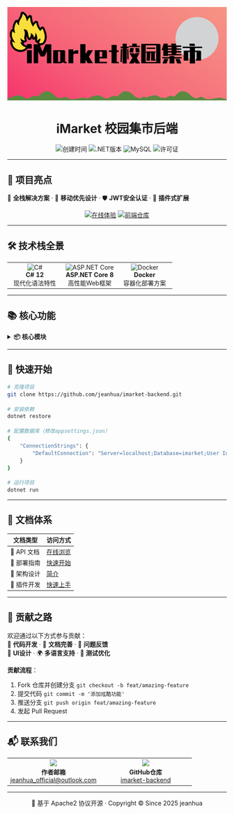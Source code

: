 <center>

![logo](./LOGO.png)

# iMarket 校园集市后端  

<div align="center">
  <img src="https://img.shields.io/github/created-at/jeanhua/imarket-backend?color=00CC99&style=flat-square" alt="创建时间">
  <img src="https://img.shields.io/badge/.NET%208-512BD4?logo=.net&logoColor=white&style=flat-square" alt=".NET版本">
  <img src="https://img.shields.io/badge/MySQL-4479A1?logo=mysql&logoColor=white&style=flat-square" alt="MySQL">
  <img src="https://img.shields.io/github/license/jeanhua/imarket-backend?color=blue&style=flat-square" alt="许可证">
</div>

</center>

---

## 🌟 项目亮点

🚀 **全栈解决方案** · 📱 **移动优先设计** · 🛡️ **JWT安全认证**  · 🔌 **插件式扩展** 

<div align="center">
  <a href="https://imarket.jeanhua.cn/"><img src="https://img.shields.io/badge/🚀_在线体验-00B4D8?style=for-the-badge" alt="在线体验"></a>
  <a href="https://github.com/jeanhua/imarket-page"><img src="https://img.shields.io/badge/💻_前端仓库-6E5494?style=for-the-badge" alt="前端仓库"></a>
</div>




---

## 🛠️ 技术栈全景

<table>
  <tr>
    <td width="33%">
      <div align="center">
        <img src="https://cdn.worldvectorlogo.com/logos/c--4.svg" width="60" alt="C#">
        <br><strong>C# 12</strong>
        <br>现代化语法特性
      </div>
    </td>
    <td width="33%">
      <div align="center">
        <img src="https://avatars.githubusercontent.com/u/9141961?s=200&v=4" width="60" alt="ASP.NET Core">
        <br><strong>ASP.NET Core 8</strong>
        <br>高性能Web框架
      </div>
    </td>
    <td width="33%">
      <div align="center">
        <img src="https://www.vectorlogo.zone/logos/docker/docker-icon.svg" width="60" alt="Docker">
        <br><strong>Docker</strong>
        <br>容器化部署方案
      </div>
    </td>
  </tr>
</table>



---

## 📚 核心功能

<details>
<summary><strong>📦 核心模块</strong></summary>

• **用户系统** 👥  
  ✅ 实名认证 · ✅ 角色权限管理

• **内容管理** 📝  
  🔍 帖子搜索 · 🏷️ 帖子分类 🚀热度排行

• **用户模块** 💰  
  🛒 收藏夹 · 💬 私信系统

</details>

---

## 🚀 快速开始

```bash
# 克隆项目
git clone https://github.com/jeanhua/imarket-backend.git

# 安装依赖
dotnet restore

# 配置数据库（修改appsettings.json）
{
    "ConnectionStrings": {
        "DefaultConnection": "Server=localhost;Database=imarket;User Id=imarket_root;Password=your_password;"
    }
}

# 运行项目
dotnet run
```

---

## 📄 文档体系

| 文档类型   | 访问方式                                                     |
| ---------- | ------------------------------------------------------------ |
| 📘 API 文档 | [在线浏览](https://jeanhuas-organization.gitbook.io/imarket) |
| 📗 部署指南 | [快速开始](https://jeanhuas-organization.gitbook.io/imarket/getting-started/quickstart) |
| 📙 架构设计 | [简介](https://jeanhuas-organization.gitbook.io/imarket/introduce-jian-jie) |
| 📒 插件开发 | [快速上手](https://jeanhuas-organization.gitbook.io/imarket/plugin/start-kuai-su-shang-shou) |

---

## 🤝 贡献之路

欢迎通过以下方式参与贡献：  
🔧 **代码开发** · 📝 **文档完善** · 🐛 **问题反馈**  
🎨 **UI设计** · 🌍 **多语言支持** · 🧪 **测试优化**

**贡献流程**：
1. Fork 仓库并创建分支 `git checkout -b feat/amazing-feature`
2. 提交代码 `git commit -m '添加炫酷功能'`
3. 推送分支 `git push origin feat/amazing-feature`
4. 发起 Pull Request

---

## 📬 联系我们

<table>
  <tr>
    <td width="50%">
      <div align="center">
        <img src="https://cdn-icons-png.flaticon.com/512/732/732200.png" width="30">
        <br>
        <strong>作者邮箱</strong>
        <br>
        <a href="mailto:jeanhua_official@outlook.com">jeanhua_official@outlook.com</a>
      </div>
    </td>
    <td width="50%">
      <div align="center">
        <img src="https://cdn-icons-png.flaticon.com/512/25/25231.png" width="30">
        <br>
        <strong>GitHub仓库</strong>
        <br>
        <a href="https://github.com/jeanhua/imarket-backend">imarket-backend</a>
      </div>
    </td>
  </tr>
</table>


---

<div align="center">
  📜 基于 Apache2 协议开源 · Copyright © Since 2025 jeanhua
</div>
